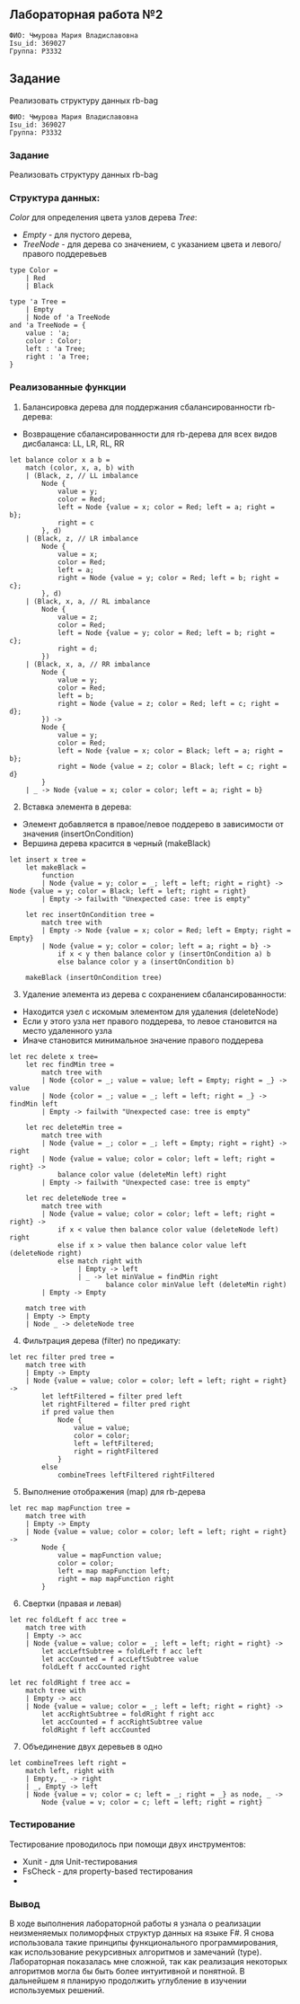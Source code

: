 ## Лабораторная работа №2

`ФИО: Чмурова Мария Владиславовна` <br />
`Isu_id: 369027` <br />
`Группа: P3332` <br />

## Задание
Реализовать структуру данных rb-bag

`ФИО: Чмурова Мария Владиславовна` <br />
`Isu_id: 369027` <br />
`Группа: P3332` <br />

### Задание
Реализовать структуру данных rb-bag

### Структура данных: 
*Color* для определения цвета узлов дерева
*Tree*: 
- *Empty* - для пустого дерева, 
- *TreeNode* - для дерева со значением, с указанием цвета и левого/правого поддеревьев 
```F#
type Color = 
    | Red
    | Black
  
type 'a Tree = 
    | Empty
    | Node of 'a TreeNode
and 'a TreeNode = {
    value : 'a; 
    color : Color; 
    left : 'a Tree; 
    right : 'a Tree;
}
```
 
### Реализованные функции

1. Балансировка дерева для поддержания сбалансированности rb-дерева: 
- Возвращение сбалансированности для rb-дерева для всех видов дисбаланса: LL, LR, RL, RR
```F#
let balance color x a b =
    match (color, x, a, b) with
    | (Black, z, // LL imbalance
        Node {
            value = y; 
            color = Red; 
            left = Node {value = x; color = Red; left = a; right = b}; 
            right = c
        }, d)     
    | (Black, z, // LR imbalance
        Node {
            value = x;
            color = Red; 
            left = a; 
            right = Node {value = y; color = Red; left = b; right = c}; 
        }, d)    
    | (Black, x, a, // RL imbalance
        Node { 
            value = z; 
            color = Red; 
            left = Node {value = y; color = Red; left = b; right = c}; 
            right = d; 
        })    
    | (Black, x, a, // RR imbalance
        Node { 
            value = y; 
            color = Red; 
            left = b; 
            right = Node {value = z; color = Red; left = c; right = d}; 
        }) ->
        Node {  
            value = y; 
            color = Red; 
            left = Node {value = x; color = Black; left = a; right = b}; 
            right = Node {value = z; color = Black; left = c; right = d}
        }
    | _ -> Node {value = x; color = color; left = a; right = b}
```

2. Вставка элемента в дерева:
- Элемент добавляется в правое/левое поддерево в зависимости от значения (insertOnCondition)
-  Вершина дерева красится в черный (makeBlack)
```F#
let insert x tree =
    let makeBlack = 
        function
        | Node {value = y; color = _; left = left; right = right} -> Node {value = y; color = Black; left = left; right = right}
        | Empty -> failwith "Unexpected case: tree is empty"

    let rec insertOnCondition tree =
        match tree with
        | Empty -> Node {value = x; color = Red; left = Empty; right = Empty}
        | Node {value = y; color = color; left = a; right = b} ->
            if x < y then balance color y (insertOnCondition a) b
            else balance color y a (insertOnCondition b)

    makeBlack (insertOnCondition tree)
```

3. Удаление элемента из дерева с сохранением сбалансированности:
- Находится узел с искомым элементом для удаления (deleteNode)
- Если у этого узла нет правого поддерева, то левое становится на место удаленного узла
- Иначе становится минимальное значение правого поддерева 
```F#
let rec delete x tree=
    let rec findMin tree =
        match tree with
        | Node {color = _; value = value; left = Empty; right = _} -> value
        | Node {color = _; value = _; left = left; right = _} -> findMin left
        | Empty -> failwith "Unexpected case: tree is empty"

    let rec deleteMin tree =
        match tree with
        | Node {value = _; color = _; left = Empty; right = right} -> right
        | Node {value = value; color = color; left = left; right = right} ->
            balance color value (deleteMin left) right
        | Empty -> failwith "Unexpected case: tree is empty"

    let rec deleteNode tree =
        match tree with
        | Node {value = value; color = color; left = left; right = right} ->
            if x < value then balance color value (deleteNode left) right
            else if x > value then balance color value left (deleteNode right)
            else match right with
                 | Empty -> left
                 | _ -> let minValue = findMin right
                        balance color minValue left (deleteMin right)
        | Empty -> Empty
        
    match tree with
    | Empty -> Empty
    | Node _ -> deleteNode tree
```

4. Фильтрация дерева (filter) по предикату: 
```F#
let rec filter pred tree =
    match tree with
    | Empty -> Empty
    | Node {value = value; color = color; left = left; right = right} ->
        let leftFiltered = filter pred left
        let rightFiltered = filter pred right
        if pred value then
            Node {
	            value = value; 
	            color = color; 
	            left = leftFiltered; 
	            right = rightFiltered
	        }
        else
            combineTrees leftFiltered rightFiltered
```

5. Выполнение отображения (map) для rb-дерева
```F#
let rec map mapFunction tree =
    match tree with
    | Empty -> Empty
    | Node {value = value; color = color; left = left; right = right} ->
        Node { 
            value = mapFunction value; 
            color = color; 
            left = map mapFunction left; 
            right = map mapFunction right 
        }
```

6. Свертки (правая и левая)
```F#
let rec foldLeft f acc tree =
    match tree with
    | Empty -> acc
    | Node {value = value; color = _; left = left; right = right} ->
        let accLeftSubtree = foldLeft f acc left
        let accCounted = f accLeftSubtree value
        foldLeft f accCounted right

let rec foldRight f tree acc =
    match tree with
    | Empty -> acc
    | Node {value = value; color = _; left = left; right = right} ->
        let accRightSubtree = foldRight f right acc
        let accCounted = f accRightSubtree value 
        foldRight f left accCounted
```

7.  Объединение двух деревьев в одно
```F#
let combineTrees left right =
    match left, right with
    | Empty, _ -> right
    | _, Empty -> left
    | Node {value = v; color = c; left = _; right = _} as node, _ ->
        Node {value = v; color = c; left = left; right = right}
```

### Тестирование

Тестирование проводилось при помощи двух инструментов:

- Xunit - для Unit-тестирования
- FsCheck - для property-based тестирования
- 
### Вывод
В ходе выполнения лабораторной работы я узнала о реализации неизменяемых полиморфных структур данных на языке F#. Я снова использовала такие принципы функционального программирования, как использование рекурсивных алгоритмов и замечаний (type). Лабораторная показалась мне сложной, так как реализация некоторых алгоритмов могла бы быть более интуитивной и понятной. В дальнейшем я планирую продолжить углубление в изучении используемых решений.  
